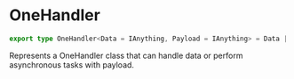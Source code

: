 # OneHandler

```ts
export type OneHandler<Data = IAnything, Payload = IAnything> = Data | ((payload: Payload) => DataOrNull<Data>) | ((payload: Payload) => Promise<DataOrNull<Data>>) | null;
```

Represents a OneHandler class that can handle data or perform asynchronous tasks with payload.
